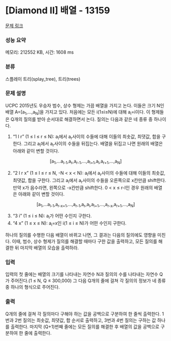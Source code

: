 # [Diamond II] 배열 - 13159 

[문제 링크](https://www.acmicpc.net/problem/13159) 

### 성능 요약

메모리: 212552 KB, 시간: 1608 ms

### 분류

스플레이 트리(splay_tree), 트리(trees)

### 문제 설명

<p>UCPC 2015년도 우승자 범수, 상수 형제는 가끔 배열을 가지고 논다. 이들은 크기 N인 배열 A=[a<sub>1</sub>,…,a<sub>N</sub>]을 가지고 있다. 처음에는 모든 i(1≤i≤N)에 대해 a<sub>i</sub>=i이다. 이 형제들은 Q개의 질의를 받아 순서대로 해결하면서 논다. 질의는 다음과 같은 네 종류 중 하나이다.</p>

<ol>
	<li> “1 l r” (1 ≤ l ≤ r ≤ N): a<sub>l</sub>에서 a<sub>r</sub>사이의 수들에 대해 이들의 최솟값, 최댓값, 합을 구한다. 그리고 a<sub>l</sub>에서 a<sub>r</sub>사이의 수들을 뒤집는다. 배열을 뒤집고 나면 원래의 배열은 아래와 같이 변할 것이다.</li>
</ol>

<p style="text-align:center">[a<sub>1</sub>,…a<sub>l-1</sub>,a<sub>r</sub>,a<sub>r-1</sub>,…,a<sub>l+1</sub>,a<sub>l</sub>,a<sub>r+1</sub>,…,a<sub>N</sub>]</p>

<ol start="2">
	<li> “2 l r x” (1 ≤ l ≤ r ≤ N, -N < x < N): a<sub>l</sub>에서 a<sub>r</sub>사이의 수들에 대해 이들의 최솟값, 최댓값, 합을 구한다. 그리고 a<sub>l</sub>에서 a<sub>r</sub>사이의 수들을 오른쪽으로 x칸만큼 shift한다. 만약 x가 음수라면, 왼쪽으로 -x칸만큼 shift한다. 0 < x ≤ r-l인 경우 원래의 배열은 아래와 같이 변할 것이다.</li>
</ol>

<p style="text-align:center">[a<sub>1</sub>,…a<sub>l-1</sub>,a<sub>r-x+1</sub>,…,a<sub>r-1</sub>,a<sub>r</sub>,a<sub>l</sub>,a<sub>l+1</sub>,…,a<sub>r-x</sub>,a<sub>r+1</sub>,…,a<sub>N</sub>]</p>

<ol start="3">
	<li> “3 i” (1 ≤ i ≤ N): a<sub>i</sub>가 어떤 수인지 구한다.</li>
	<li> “4 x” (1 ≤ x ≤ N): a<sub>i</sub>=x인 i(1 ≤ i ≤ N)가 어떤 수인지 구한다.</li>
</ol>

<p>하나의 질의를 수행한 다음 배열이 바뀌고 나면, 그 결과는 다음의 질의에도 영향을 미친다. 이때, 범수, 상수 형제가 질의를 해결할 때마다 구한 값을 출력하고, 모든 질의를 해결한 뒤 마지막 배열의 모습을 출력하라.</p>

### 입력 

 <p>입력의 첫 줄에는 배열의 크기를 나타내는 자연수 N과 질의의 수를 나타내는 자연수 Q가 주어진다.(1 ≤ N, Q ≤ 300,000) 그 다음 Q개의 줄에 걸쳐 각 질의의 정보가 네 종류 중 하나의 형식으로 주어진다.</p>

### 출력 

 <p>Q개의 줄에 걸쳐 각 질의마다 구해야 하는 값을 공백으로 구분하여 한 줄씩 출력한다. 1번과 2번 질의는 최솟값, 최댓값, 합 순서로 출력하고, 3번과 4번 질의는 구하는 값 하나를 출력한다. 마지막 (Q+1)번째 줄에는 모든 질의를 해결한 후 배열의 값을 공백으로 구분하여 한 줄에 출력한다.</p>

